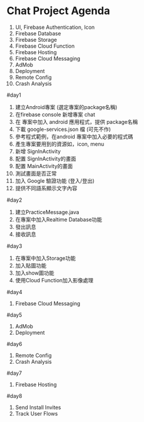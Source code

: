 
# Chat Project Agenda
1. UI, Firebase Authentication, Icon
2. Firebase Database
3. Firebase Storage
4. Firebase Cloud Function
5. Firebase Hosting
6. Firebase Cloud Messaging
7. AdMob
8. Deployment
9. Remote Config
10. Crash Analysis

#day1
1. 建立Android專案 (選定專案的package名稱)
2. 在firebase console 新增專案 chat
3. 在 專案中加入 android 應用程式，提供 package名稱
4. 下載 google-services.json 檔 (可先不作)
5. 參考程式範例，在android 專案中加入必要的程式碼
6. 產生專案要用到的資源如，icon, menu
7. 新增 SignInActivity
8. 配置 SignInActivity的畫面
9. 配置 MainActivity的畫面
10. 測試畫面是否正常
11. 加入 Google 驗證功能 (登入/登出)
12. 提供不同語系顯示文字內容

#day2
1. 建立PracticeMessage.java
2. 在專案中加入Realtime Database功能
3. 發出訊息
4. 接收訊息

#day3
1. 在專案中加入Storage功能
2. 加入貼圖功能
3. 加入show圖功能
4. 使用Cloud Function加入影像處理

#day4
1. Firebase Cloud Messaging

#day5
1. AdMob
2. Deployment

#day6
1. Remote Config
2. Crash Analysis

#day7
1. Firebase Hosting

#day8
1. Send Install Invites
2. Track User Flows
